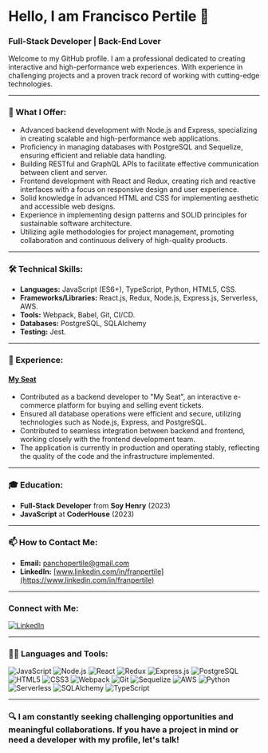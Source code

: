 # Hello, I am Francisco Pertile 👋
### Full-Stack Developer | Back-End Lover

Welcome to my GitHub profile. I am a professional dedicated to creating interactive and high-performance web experiences. With experience in challenging projects and a proven track record of working with cutting-edge technologies.

---

### 🌟 What I Offer:
- Advanced backend development with Node.js and Express, specializing in creating scalable and high-performance web applications.
- Proficiency in managing databases with PostgreSQL and Sequelize, ensuring efficient and reliable data handling.
- Building RESTful and GraphQL APIs to facilitate effective communication between client and server.
- Frontend development with React and Redux, creating rich and reactive interfaces with a focus on responsive design and user experience.
- Solid knowledge in advanced HTML and CSS for implementing aesthetic and accessible web designs.
- Experience in implementing design patterns and SOLID principles for sustainable software architecture.
- Utilizing agile methodologies for project management, promoting collaboration and continuous delivery of high-quality products.

---

### 🛠️ Technical Skills:
- **Languages:** JavaScript (ES6+), TypeScript, Python, HTML5, CSS.
- **Frameworks/Libraries:** React.js, Redux, Node.js, Express.js, Serverless, AWS.
- **Tools:** Webpack, Babel, Git, CI/CD.
- **Databases:** PostgreSQL, SQLAlchemy
- **Testing:** Jest.

---


### 💼 Experience:
#### [My Seat](https://mibutaca.vercel.app/)
- Contributed as a backend developer to "My Seat", an interactive e-commerce platform for buying and selling event tickets.
- Ensured all database operations were efficient and secure, utilizing technologies such as Node.js, Express, and PostgreSQL.
- Contributed to seamless integration between backend and frontend, working closely with the frontend development team.
- The application is currently in production and operating stably, reflecting the quality of the code and the infrastructure implemented.

---

### 🎓 Education:
- **Full-Stack Developer** from **Soy Henry** (2023)
- **JavaScript** at **CoderHouse** (2023)

---

### 📫 How to Contact Me:
- **Email:** [panchopertile@gmail.com](mailto:panchopertile@gmail.com)
- **LinkedIn:** [www.linkedin.com/in/franpertile](https://www.linkedin.com/in/franpertile)

---

### Connect with Me:
[![LinkedIn](https://img.shields.io/badge/-LinkedIn-blue?style=flat&logo=linkedin&logoColor=white)](https://www.linkedin.com/in/franpertile)

---

### 👨‍💻 Languages and Tools:

![JavaScript](https://img.shields.io/badge/-JavaScript-F7DF1E?style=flat&logo=javascript&logoColor=black)
![Node.js](https://img.shields.io/badge/-Node.js-339933?style=flat&logo=node.js&logoColor=white)
![React](https://img.shields.io/badge/-React-61DAFB?style=flat&logo=react&logoColor=black)
![Redux](https://img.shields.io/badge/-Redux-764ABC?style=flat&logo=redux&logoColor=white)
![Express.js](https://img.shields.io/badge/-Express.js-000000?style=flat&logo=express&logoColor=white)
![PostgreSQL](https://img.shields.io/badge/-PostgreSQL-336791?style=flat&logo=postgresql&logoColor=white)
![HTML5](https://img.shields.io/badge/-HTML5-E34F26?style=flat&logo=html5&logoColor=white)
![CSS3](https://img.shields.io/badge/-CSS3-1572B6?style=flat&logo=css3&logoColor=white)
![Webpack](https://img.shields.io/badge/-Webpack-8DD6F9?style=flat&logo=Webpack&logoColor=white)
![Git](https://img.shields.io/badge/-Git-F05032?style=flat&logo=git&logoColor=white)
![Sequelize](https://img.shields.io/badge/-Sequelize-52B0E7?style=flat&logo=sequelize&logoColor=white)
![AWS](https://img.shields.io/badge/-AWS-232F3E?style=flat&logo=amazonaws&logoColor=white)
![Python](https://img.shields.io/badge/-Python-3776AB?style=flat&logo=python&logoColor=white)
![Serverless](https://img.shields.io/badge/-Serverless-FD5750?style=flat&logo=serverless&logoColor=white)
![SQLAlchemy](https://img.shields.io/badge/-SQLAlchemy-FFD43B?style=flat&logo=sqlalchemy&logoColor=black)
![TypeScript](https://img.shields.io/badge/-TypeScript-3178C6?style=flat&logo=typescript&logoColor=white)


---

### 🔍 I am constantly seeking challenging opportunities and meaningful collaborations. If you have a project in mind or need a developer with my profile, let's talk!



